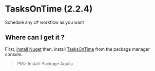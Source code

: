 # TasksOnTime (2.2.4)
Schedule any c# workflow as you want

## Where can I get it ?

First, [install Nuget](http://docs.nuget.org/docs/start-here/installing-nuget) then, install [TasksOnTime](http://www.nuget.org/packages/tasksontime) from the package manager console.

> PM> Install-Package Aquila 
